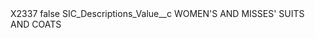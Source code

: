 <?xml version="1.0" encoding="UTF-8"?>
<CustomMetadata xmlns="http://soap.sforce.com/2006/04/metadata" xmlns:xsi="http://www.w3.org/2001/XMLSchema-instance" xmlns:xsd="http://www.w3.org/2001/XMLSchema">
    <label>X2337</label>
    <protected>false</protected>
    <values>
        <field>SIC_Descriptions_Value__c</field>
        <value xsi:type="xsd:string">WOMEN&apos;S AND MISSES&apos; SUITS AND COATS</value>
    </values>
</CustomMetadata>
